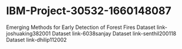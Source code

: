 # IBM-Project-30532-1660148087
Emerging Methods for Early Detection of Forest Fires
Dataset link-joshuaking382001
Dataset link-6038sanjay
Dataset link-senthil200118
Dataset link-dhilip112002



